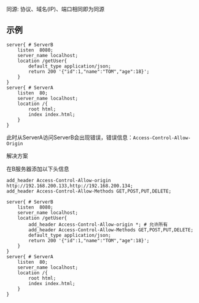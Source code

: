 同源:  协议、域名(IP)、端口相同即为同源




## 示例
```properties
server{ # ServerB
    listen  8080;
    server_name localhost;
    location /getUser{
        default_type application/json;
        return 200 '{"id":1,"name":"TOM","age":18}';
    }
}
server{ # ServerA
    listen 	80;
    server_name localhost;
    location /{
        root html;
        index index.html;
    }
}
```

此时从ServerA访问ServerB会出现错误，错误信息：`Access-Control-Allow-Origin`

解决方案

在B服务器添加以下头信息
```properties
add_header Access-Control-Allow-origin http://192.168.200.133,http://192.168.200.134; 
add_header Access-Control-Allow-Methods GET,POST,PUT,DELETE;
```

```properties
server{ # ServerB
    listen  8080;
    server_name localhost;
    location /getUser{
        add_header Access-Control-Allow-origin *; # 允许所有
        add_header Access-Control-Allow-Methods GET,POST,PUT,DELETE;
        default_type application/json;
        return 200 '{"id":1,"name":"TOM","age":18}';
    }
}
server{ # ServerA
    listen 	80;
    server_name localhost;
    location /{
        root html;
        index index.html;
    }
}
```

